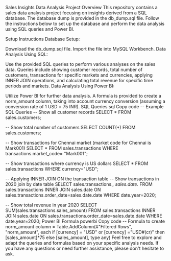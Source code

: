 Sales Insights Data Analysis Project
Overview
This repository contains a sales data analysis project focusing on insights derived from a SQL database. The database dump is provided in the db_dump.sql file. Follow the instructions below to set up the database and perform the data analysis using SQL queries and Power BI.

Setup Instructions
Database Setup:

Download the db_dump.sql file.
Import the file into MySQL Workbench.
Data Analysis Using SQL:

Use the provided SQL queries to perform various analyses on the sales data.
Queries include showing customer records, total number of customers, transactions for specific markets and currencies, applying INNER JOIN operations, and calculating total revenue for specific time periods and markets.
Data Analysis Using Power BI:

Utilize Power BI for further data analysis.
A formula is provided to create a norm_amount column, taking into account currency conversion (assuming a conversion rate of 1 USD = 75 INR).
SQL Queries
sql
Copy code
-- Example SQL Queries
-- Show all customer records
SELECT * FROM sales.customers;

-- Show total number of customers
SELECT COUNT(*) FROM sales.customers;

-- Show transactions for Chennai market (market code for Chennai is Mark001)
SELECT * FROM sales.transactions WHERE transactions.market_code= "Mark001";

-- Show transactions where currency is US dollars
SELECT * FROM sales.transactions WHERE currency="USD";

-- Applying INNER JOIN ON the transaction table
-- Show transactions in 2020 join by date table
SELECT sales.transactions.*, sales.date.*
FROM sales.transactions
INNER JOIN sales.date
ON sales.transactions.order_date=sales.date.date WHERE date.year=2020;

-- Show total revenue in year 2020
SELECT SUM(sales.transactions.sales_amount)
FROM sales.transactions
INNER JOIN sales.date
ON sales.transactions.order_date=sales.date.date WHERE date.year=2020;
Power BI Formula
powerbi
Copy code
-- Formula to create norm_amount column
= Table.AddColumn(#"Filtered Rows", "norm_amount", each if [currency] = "USD" or [currency] ="USD#(cr)" then [sales_amount]*75 else [sales_amount], type any)
Feel free to explore and adapt the queries and formulas based on your specific analysis needs. If you have any questions or need further assistance, please don't hesitate to ask.







